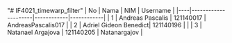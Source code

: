 "# IF4021_timewarp_filter" 
| No | Nama                | NIM        |  Username  |
|----|---------------------|------------|------------|
| 1  | Andreas Pascalis | 121140017   | AndreasPascalis017 |
| 2  | Adriel Gideon Benedict| 121140196  |          |
| 3  | Natanael Argajova    | 121140205 | Natanargajov  |
